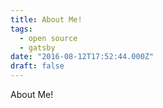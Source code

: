 ```yaml
---
title: About Me!
tags:
  - open source
  - gatsby
date: "2016-08-12T17:52:44.000Z"
draft: false
---
```


About Me!
